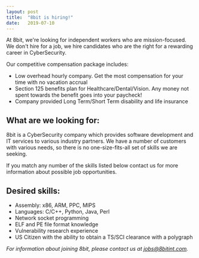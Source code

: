 ```yaml
---
layout: post
title:  "8bit is hiring!"
date:   2019-07-10
---
```


At 8bit, we're looking for independent workers who are mission-focused. We don't hire for a job, we hire candidates who are the right for a rewarding career in CyberSecurity. 

Our competitive compensation package includes:
  * Low overhead hourly company. Get the most compensation for your time with no vacation accrual
  * Section 125 benefits plan for Healthcare/Dental/Vision. Any money not spent towards the benefit goes into your paycheck!
  * Company provided Long Term/Short Term disability and life insurance

## What are we looking for:    

8bit is a CyberSecurity company which provides software development and IT services to various industry partners. We have a number of customers with various needs, so there is no one-size-fits-all set of skills we are seeking.

If you match any number of the skills listed below contact us for more information about possible job opportunities.

## Desired skills: 
   * Assembly: x86, ARM, PPC, MIPS
   * Languages: C/C++, Python, Java, Perl
   * Network socket programming
   * ELF and PE file format knowledge
   * Vulnerability research experience
   * US Citizen with the ability to obtain a TS/SCI clearance with a polygraph


<em>For information about joining 8bit, please contact us at <a href="mailto:jobs@8bitint.com">jobs@8bitint.com</a>.</em>